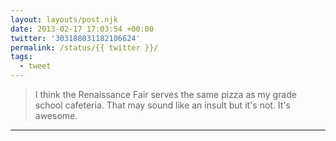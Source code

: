 ```yaml
---
layout: layouts/post.njk
date: 2013-02-17 17:03:54 +00:00
twitter: '303188031182106624'
permalink: /status/{{ twitter }}/
tags: 
  - tweet
---
```


> I think the Renaissance Fair serves the same pizza as my grade school cafeteria. That may sound like an insult but it's not. It's awesome.

---
